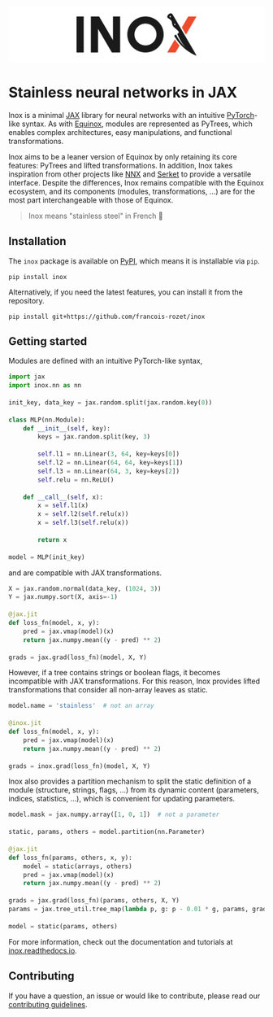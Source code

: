 ![Inox's banner](https://raw.githubusercontent.com/francois-rozet/inox/master/docs/images/banner.svg)

# Stainless neural networks in JAX

Inox is a minimal [JAX](https://github.com/google/jax) library for neural networks with an intuitive [PyTorch](https://github.com/pytorch/pytorch)-like syntax. As with [Equinox](https://github.com/patrick-kidger/equinox), modules are represented as PyTrees, which enables complex architectures, easy manipulations, and functional transformations.

Inox aims to be a leaner version of Equinox by only retaining its core features: PyTrees and lifted transformations. In addition, Inox takes inspiration from other projects like [NNX](https://github.com/cgarciae/nnx) and [Serket](https://github.com/ASEM000/serket) to provide a versatile interface. Despite the differences, Inox remains compatible with the Equinox ecosystem, and its components (modules, transformations, ...) are for the most part interchangeable with those of Equinox.

> Inox means "stainless steel" in French 🔪

## Installation

The `inox` package is available on [PyPI](https://pypi.org/project/inox), which means it is installable via `pip`.

```
pip install inox
```

Alternatively, if you need the latest features, you can install it from the repository.

```
pip install git+https://github.com/francois-rozet/inox
```

## Getting started

Modules are defined with an intuitive PyTorch-like syntax,

```python
import jax
import inox.nn as nn

init_key, data_key = jax.random.split(jax.random.key(0))

class MLP(nn.Module):
    def __init__(self, key):
        keys = jax.random.split(key, 3)

        self.l1 = nn.Linear(3, 64, key=keys[0])
        self.l2 = nn.Linear(64, 64, key=keys[1])
        self.l3 = nn.Linear(64, 3, key=keys[2])
        self.relu = nn.ReLU()

    def __call__(self, x):
        x = self.l1(x)
        x = self.l2(self.relu(x))
        x = self.l3(self.relu(x))

        return x

model = MLP(init_key)
```

and are compatible with JAX transformations.

```python
X = jax.random.normal(data_key, (1024, 3))
Y = jax.numpy.sort(X, axis=-1)

@jax.jit
def loss_fn(model, x, y):
    pred = jax.vmap(model)(x)
    return jax.numpy.mean((y - pred) ** 2)

grads = jax.grad(loss_fn)(model, X, Y)
```

However, if a tree contains strings or boolean flags, it becomes incompatible with JAX transformations. For this reason, Inox provides lifted transformations that consider all non-array leaves as static.

```python
model.name = 'stainless'  # not an array

@inox.jit
def loss_fn(model, x, y):
    pred = jax.vmap(model)(x)
    return jax.numpy.mean((y - pred) ** 2)

grads = inox.grad(loss_fn)(model, X, Y)
```

Inox also provides a partition mechanism to split the static definition of a module (structure, strings, flags, ...) from its dynamic content (parameters, indices, statistics, ...), which is convenient for updating parameters.

```python
model.mask = jax.numpy.array([1, 0, 1])  # not a parameter

static, params, others = model.partition(nn.Parameter)

@jax.jit
def loss_fn(params, others, x, y):
    model = static(arrays, others)
    pred = jax.vmap(model)(x)
    return jax.numpy.mean((y - pred) ** 2)

grads = jax.grad(loss_fn)(params, others, X, Y)
params = jax.tree_util.tree_map(lambda p, g: p - 0.01 * g, params, grads)

model = static(params, others)
```

For more information, check out the documentation and tutorials at [inox.readthedocs.io](https://inox.readthedocs.io).

## Contributing

If you have a question, an issue or would like to contribute, please read our [contributing guidelines](https://github.com/francois-rozet/inox/blob/master/CONTRIBUTING.md).
